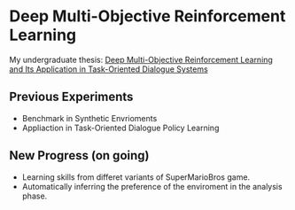 # Deep Multi-Objective Reinforcement Learning
My undergraduate thesis: [Deep Multi-Objective Reinforcement Learning and Its Application in Task-Oriented Dialogue Systems](http://sjcg.jwc.sjtu.edu.cn/326/2018/2018/Dissertation.html)

## Previous Experiments
- Benchmark in Synthetic Envrioments
- Appliaction in Task-Oriented Dialogue Policy Learning

## New Progress (on going)
- Learning skills from differet variants of SuperMarioBros game.
- Automatically inferring the preference of the enviroment in the analysis phase.